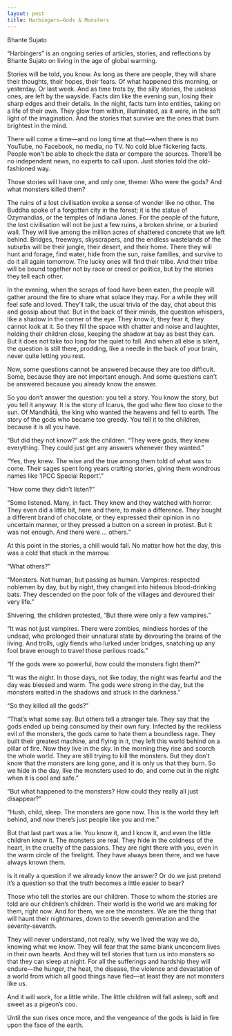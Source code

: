 ```yaml
---
layout: post
title: Harbingers—Gods & Monsters
---
```


<span class="author">Bhante Sujato</span>

<p class="preamble"> “Harbingers” is an ongoing series of articles, stories, and reflections by Bhante Sujato on living in the age of global warming.</p>

Stories will be told, you know. As long as there are people, they will share their thoughts, their hopes, their fears. Of what happened this morning, or yesterday. Or last week. And as time trots by, the silly stories, the useless ones, are left by the wayside. Facts dim like the evening sun, losing their sharp edges and their details. In the night, facts turn into entities, taking on a life of their own. They glow from within, illuminated, as it were, in the soft light of the imagination. And the stories that survive are the ones that burn brightest in the mind.

There will come a time—and no long time at that—when there is no YouTube, no Facebook, no media, no TV. No cold blue flickering facts. People won’t be able to check the data or compare the sources. There’ll be no independent news, no experts to call upon. Just stories told the old-fashioned way.

Those stories will have one, and only one, theme: Who were the gods? And what monsters killed them?

The ruins of a lost civilisation evoke a sense of wonder like no other. The Buddha spoke of a forgotten city in the forest; it is the statue of Ozymandias, or the temples of Indiana Jones. For the people of the future, the lost civilisation will not be just a few ruins, a broken shrine, or a buried wall. They will live among the million acres of shattered concrete that we left behind. Bridges, freeways, skyscrapers, and the endless wastelands of the suburbs will be their jungle, their desert, and their home. There they will hunt and forage, find water, hide from the sun, raise families, and survive to do it all again tomorrow. The lucky ones will find their tribe. And their tribe will be bound together not by race or creed or politics, but by the stories they tell each other.

In the evening, when the scraps of food have been eaten, the people will gather around the fire to share what solace they may. For a while they will feel safe and loved. They’ll talk, the usual trivia of the day, chat about this and gossip about that. But in the back of their minds, the question whispers, like a shadow in the corner of the eye. They know it, they fear it, they cannot look at it. So they fill the space with chatter and noise and laughter, holding their children close, keeping the shadow at bay as best they can. But it does not take too long for the quiet to fall. And when all else is silent, the question is still there, prodding, like a needle in the back of your brain, never quite letting you rest.

Now, some questions cannot be answered because they are too difficult. Some, because they are not important enough. And some questions can’t be answered because you already know the answer.

So you don’t answer the question: you tell a story. You know the story, but you tell it anyway. It is the story of Icarus, the god who flew too close to the sun. Of Mandhātā, the king who wanted the heavens and fell to earth. The story of the gods who became too greedy. You tell it to the children, because it is all you have.

“But did they not know?” ask the children. “They were gods, they knew everything. They could just get any answers  whenever they wanted.”

“Yes, they knew. The wise and the true among them told of what was to come. Their sages spent long years crafting stories, giving them wondrous names like ‘IPCC Special Report’.”

“How come they didn’t listen?”

“Some listened. Many, in fact. They knew and they watched with horror. They even did a little bit, here and there, to make a difference. They bought a different brand of chocolate, or they expressed their opinion in no uncertain manner, or they pressed a button on a screen in protest. But it was not enough. And there were … others.”

At this point in the stories, a chill would fall. No matter how hot the day, this was a cold that stuck in the marrow.

“What others?”

“Monsters. Not human, but passing as human. Vampires: respected noblemen by day, but by night, they changed into hideous blood-drinking bats. They descended on the poor folk of the villages and devoured their very life.”

Shivering, the children protested, “But there were only a few vampires.”

“It was not just vampires. There were zombies, mindless hordes of the undead, who prolonged their unnatural state by devouring the brains of the living. And trolls, ugly fiends who lurked under bridges, snatching up any fool brave enough to travel those perilous roads.”

“If the gods were so powerful, how could the monsters fight them?”

“It was the night. In those days, not like today, the night was fearful and the day was blessed and warm. The gods were strong in the day, but the monsters waited in the shadows and struck in the darkness.”

“So they killed all the gods?”  

“That’s what some say. But others tell a stranger tale. They say that the gods ended up being consumed by their own fury. Infected by the reckless evil of the monsters, the gods came to hate them a boundless rage. They built their greatest machine, and flying in it, they left this world behind on a pillar of fire. Now they live in the sky. In the morning they rise and scorch the whole world. They are still trying to kill the monsters. But they don’t know that the monsters are long gone, and it is only us that they burn. So we hide in the day, like the monsters used to do, and come out in the night when it is cool and safe.”

“But what happened to the monsters? How could they really all just disappear?”

“Hush, child, sleep. The monsters are gone now. This is the world they left behind, and now there’s just people like you and me.”

But that last part was a lie. You know it, and I know it, and even the little children know it. The monsters are real. They hide in the coldness of the heart, in the cruelty of the passions. They are right there with you, even in the warm circle of the firelight. They have always been there, and we have always known them.

Is it really a question if we already know the answer? Or do we just pretend it’s a question so that the truth becomes a little easier to bear?

Those who tell the stories are our children. Those to whom the stories are told are our children’s children. Their world is the world we are making for them, right now. And for them, we are the monsters. We are the thing that will haunt their nightmares, down to the seventh generation and the seventy-seventh.

They will never understand, not really, why we lived the way we do, knowing what we know. They will fear that the same blank unconcern lives in their own hearts. And they will tell stories that turn us into monsters so that they can sleep at night. For all the sufferings and hardship they will endure—the hunger, the heat, the disease, the violence and devastation of a world from which all good things have fled—at least they are not monsters like us.

And it will work, for a little while. The little children will fall asleep, soft and sweet as a pigeon’s coo.

Until the sun rises once more, and the vengeance of the gods is laid in fire upon the face of the earth.
